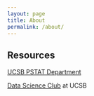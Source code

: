 ```yaml
---
layout: page
title: About
permalink: /about/
---
```


## Resources
[UCSB PSTAT Department](https://pstat.ucsb.edu)

[Data Science Club](https://datascienceucsb.org) at UCSB
